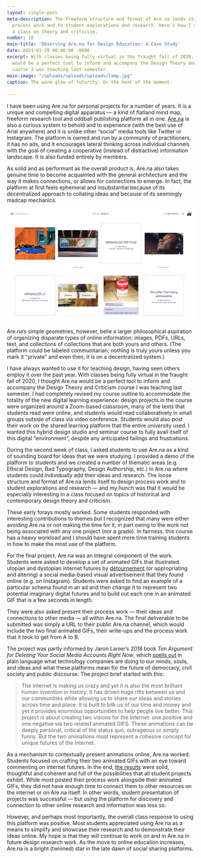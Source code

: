 ```yaml
---
layout: single-post
meta-description: The freeform structure and format of Are.na lends itself to design
  process work and to student explorations and research. Here's how I used it for
  a class on theory and criticism.
number: 10
main-title: 'Observing Are.na for Design Education: A Case Study'
date: 2021-01-29 00:00:00 -0600
excerpt: With classes being fully virtual in the fraught fall of 2020, I thought Are.na
  would be a perfect tool to inform and accompany the Design Theory and Criticism
  course I was teaching last semester.
main-image: "/uploads/uploads/uploads/lamp.jpg"
caption: The warm glow of futurity. Or the heat of the moment.

---
```

I have been using Are.na for personal projects for a number of years. It is a unique and compelling digital apparatus — a kind of flatland mind map, freeform research tool and oddball publishing platform all in one. [Are.na](https://www.are.na "Are.na!") is also a curious system to behold and to experience (with the best use of Arial anywhere) and it is unlike other  “social” media tools like Twitter or Instagram. The platform is owned and run by a community of practitioners, it has no ads, and it encourages lateral thinking across individual channels with the goal of creating a cooperative (instead of distractive) information landscape. It is also funded entirely by members.

As solid and as performant as the overall product is, Are.na also takes genuine time to become acquainted with the general architecture and the way it makes connections, or allows for connections to emerge. In fact, the platform at first feels ephemeral and insubstantial because of its decentralized approach to collating ideas and because of its seemingly madcap mechanics.

![screenshot of arena](/uploads/uploads/uploads/arena-screenshot-1.jpg)

Are.na’s simple geometries, however, belie a larger philosophical aspiration of organizing disparate types of online information: images, PDFs, URLs, text, and collections of collections that are both yours and others. (The platform could be labeled communitarian; nothing is truly yours unless you mark it "private" and even then, it is on a decentralized system.)

I have always wanted to use it for teaching design, having seen others employ it over the past year. With classes being fully virtual in the fraught fall of 2020, I thought Are.na would be a perfect tool to inform and accompany the Design Theory and Criticism course I was teaching last semester. I had completely revised my course outline to accommodate the totality of the new digital learning experience: design projects in the course were organized around a Zoom-based classroom, many of the texts that students read were online, and students would read collaboratively in small groups outside of class via video conference. Students would also post their work on the shared learning platform that the entire university used. I wanted this hybrid design studio and seminar course to fully avail itself of this digital “environment”, despite any anticipated failings and frustrations.

During the second week of class, I asked students to use Are.na as a kind of sounding board for ideas that we were studying. I provided a demo of the platform to students and we created a number of thematic areas (e.g. Ethical Design, Bad Typography, Design Authorship, etc.) in Are.na where students could individually add their ideas and research. The loose structure and format of Are.na lends itself to design process work and to student explorations and research — and my hunch was that it would be especially interesting in a class focused on topics of historical and contemporary design theory and criticism.

These early forays mostly worked. Some students responded with interesting contributions to themes but I recognized that many were either avoiding Are.na or not making the time for it, in part owing to the work not being associated with any one project (nor a grade). In fairness, this course has a heavy workload and I should have spent more time training students in how to make the most use of the platform.

For the final project, Are.na was an integral component of the work. Students were asked to develop a set of animated GIFs that illustrated utopian and dystopian internet futures by [détournement](http://www.eyemagazine.com/review/article/getting-the-psychogeographic-drift "Eye Magazine") (or appropriating and altering) a social media-based visual advertisement that they found online (e.g. on Instagram). Students were asked to find an example of a particular schema found in an ad and then change it to represent two potential imaginary digital futures and to build out each one in an animated GIF that is a few seconds in length.

They were also asked present their process work — their ideas and connections to other media — all within Are.na. The final deliverable to be submitted was simply a URL to their public Are.na channel, which would include the two final animated GIFs, their write-ups and the process work that it took to get from A to B.

The project was partly informed by Jaron Lanier’s 2018 book _Ten Argument for Deleting Your Social Media Accounts Right Now_, which [spells out](https://www.theguardian.com/books/2018/may/30/ten-arguments-deleting-your-social-media-accounts-right-now-jaron-lanier "The Guardian Article") in plain language what technology companies are doing to our minds, souls, and ideas and what these platforms mean for the future of democracy, civil society and public discourse. The project brief started with this:

> The internet is making us crazy and yet it is also the most brilliant human invention in history. It has driven huge rifts between us and our communities while allowing us to share our ideas and stories across time and place. It is built to bilk us of our time and money and yet it provides enormous opportunities to help people live better. This project is about creating two visions for the Internet: one positive and one negative via two related animated GIFS. These animations can be deeply personal, critical of the status quo, outrageous or simply funny. But the two animations must represent a cohesive concept for unique futures of the Internet.

As a mechanism to contextually present animations online, Are.na worked. Students focused on crafting their two animated GIFs with an eye toward commenting on internet futures. In the end, [the results](https://www.are.na/andrew-boardman/web-futures-dtc-2020 "Are.na channel") were solid, thoughtful and coherent and full of the possibilities that all student projects exhibit. While most posted their process work alongside their animated GIFs, they did not have enough time to connect them to other resources on the internet or on Are.na itself. In other words, student presentation of projects was successful — but using the platform for discovery and connection to other online research and information was less so.

However, and perhaps most importantly, the overall class response to using this platform was positive. Most students appreciated using Are.na as a means to simplify and showcase their research and to demonstrate their ideas online. My hope is that they will continue to work on and in Are.na in future design research work. As the move to online education increases, Are.na is a bright (twinned) star in the late dawn of social sharing platforms.
